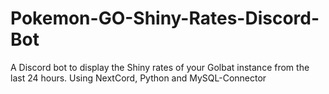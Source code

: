 # Pokemon-GO-Shiny-Rates-Discord-Bot
A Discord bot to display the Shiny rates of your Golbat instance from the last 24 hours. Using NextCord, Python and MySQL-Connector
